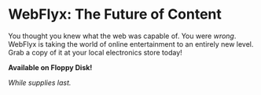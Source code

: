 # WebFlyx: The Future of Content

You thought you knew what the web was capable of. You were *wrong*. WebFlyx is taking the world of online entertainment to an entirely new level. Grab a copy of it at your local electronics store today!

**Available on Floppy Disk!**

*While supplies last.*